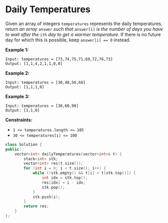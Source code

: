 # Daily Temperatures

Given an array of integers `temperatures` represents the daily temperatures, return *an array* `answer` *such that* `answer[i]` *is the number of days you have to wait after the* `ith` *day to get a warmer temperature*. If there is no future day for which this is possible, keep `answer[i] == 0` instead.

 

**Example 1:**

```
Input: temperatures = [73,74,75,71,69,72,76,73]
Output: [1,1,4,2,1,1,0,0]
```

**Example 2:**

```
Input: temperatures = [30,40,50,60]
Output: [1,1,1,0]
```

**Example 3:**

```
Input: temperatures = [30,60,90]
Output: [1,1,0]
```

 

**Constraints:**

- `1 <= temperatures.length <= 105`
- `30 <= temperatures[i] <= 100`

```c++
class Solution {
public:
    vector<int> dailyTemperatures(vector<int>& t) {
        stack<int> stk;
        vector<int> res(t.size());
        for (int i = 0; i < t.size(); i++) {
            while (!stk.empty() && t[i] > t[stk.top()]) {
                int idx = stk.top();
                res[idx] = i - idx;
                stk.pop();
            }
            stk.push(i);
        }
        return res;
    }
};
```

